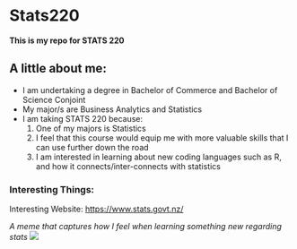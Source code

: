 # Stats220

**This is my repo for STATS 220**

## A little about me:

* I am undertaking a degree in Bachelor of Commerce and Bachelor of Science Conjoint
* My major/s are Business Analytics and Statistics
* I am taking STATS 220 because:
  1. One of my majors is Statistics
  2. I feel that this course would equip me with more valuable skills that I can use further down the road
  3. I am interested in learning about new coding languages such as R, and how it connects/inter-connects with statistics

### Interesting Things:
Interesting Website: https://www.stats.govt.nz/

*A meme that captures how I feel when learning something new regarding stats* ![](https://media0.giphy.com/media/v1.Y2lkPTc5MGI3NjExOGsycnZ5cGV6djBscDJ1Ym85aTR0cjdyZ3ZzOHN6NmduYTV4Z2R4ZSZlcD12MV9pbnRlcm5hbF9naWZfYnlfaWQmY3Q9Zw/l41m04gr7tRet7Uas/giphy.gif)
